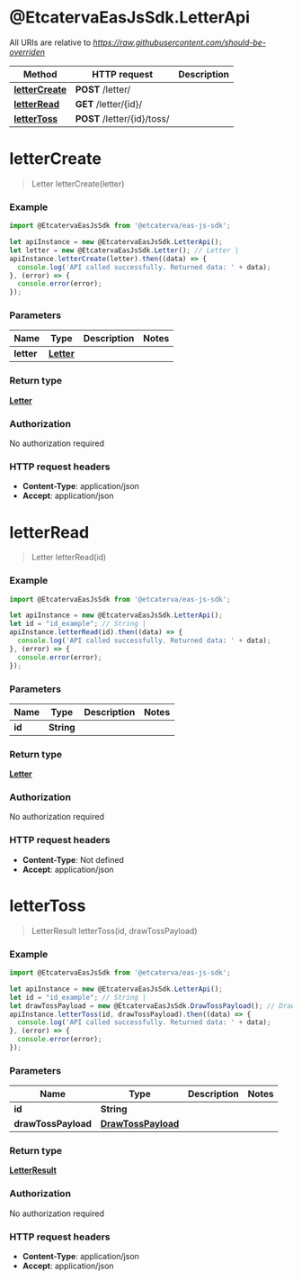 # @EtcatervaEasJsSdk.LetterApi

All URIs are relative to *https://raw.githubusercontent.com/should-be-overriden*

Method | HTTP request | Description
------------- | ------------- | -------------
[**letterCreate**](LetterApi.md#letterCreate) | **POST** /letter/ | 
[**letterRead**](LetterApi.md#letterRead) | **GET** /letter/{id}/ | 
[**letterToss**](LetterApi.md#letterToss) | **POST** /letter/{id}/toss/ | 


<a name="letterCreate"></a>
# **letterCreate**
> Letter letterCreate(letter)



### Example
```javascript
import @EtcatervaEasJsSdk from '@etcaterva/eas-js-sdk';

let apiInstance = new @EtcatervaEasJsSdk.LetterApi();
let letter = new @EtcatervaEasJsSdk.Letter(); // Letter | 
apiInstance.letterCreate(letter).then((data) => {
  console.log('API called successfully. Returned data: ' + data);
}, (error) => {
  console.error(error);
});

```

### Parameters

Name | Type | Description  | Notes
------------- | ------------- | ------------- | -------------
 **letter** | [**Letter**](Letter.md)|  | 

### Return type

[**Letter**](Letter.md)

### Authorization

No authorization required

### HTTP request headers

 - **Content-Type**: application/json
 - **Accept**: application/json

<a name="letterRead"></a>
# **letterRead**
> Letter letterRead(id)



### Example
```javascript
import @EtcatervaEasJsSdk from '@etcaterva/eas-js-sdk';

let apiInstance = new @EtcatervaEasJsSdk.LetterApi();
let id = "id_example"; // String | 
apiInstance.letterRead(id).then((data) => {
  console.log('API called successfully. Returned data: ' + data);
}, (error) => {
  console.error(error);
});

```

### Parameters

Name | Type | Description  | Notes
------------- | ------------- | ------------- | -------------
 **id** | **String**|  | 

### Return type

[**Letter**](Letter.md)

### Authorization

No authorization required

### HTTP request headers

 - **Content-Type**: Not defined
 - **Accept**: application/json

<a name="letterToss"></a>
# **letterToss**
> LetterResult letterToss(id, drawTossPayload)



### Example
```javascript
import @EtcatervaEasJsSdk from '@etcaterva/eas-js-sdk';

let apiInstance = new @EtcatervaEasJsSdk.LetterApi();
let id = "id_example"; // String | 
let drawTossPayload = new @EtcatervaEasJsSdk.DrawTossPayload(); // DrawTossPayload | 
apiInstance.letterToss(id, drawTossPayload).then((data) => {
  console.log('API called successfully. Returned data: ' + data);
}, (error) => {
  console.error(error);
});

```

### Parameters

Name | Type | Description  | Notes
------------- | ------------- | ------------- | -------------
 **id** | **String**|  | 
 **drawTossPayload** | [**DrawTossPayload**](DrawTossPayload.md)|  | 

### Return type

[**LetterResult**](LetterResult.md)

### Authorization

No authorization required

### HTTP request headers

 - **Content-Type**: application/json
 - **Accept**: application/json

